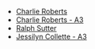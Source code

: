 - [Charlie Roberts](https://github.com/charlieroberts)
- [Charlie Roberts - A3](https://github.com/charlieroberts/screamer)
- [Ralph Sutter](https://editor.p5js.org/rsutter/full/MBbOyiGgQ)
- [Jessilyn Collette - A3](https://github.com/JessilynCollette/IMGD5010_Universe)

